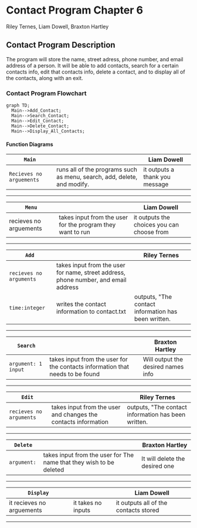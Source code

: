 # Contact Program Chapter 6
Riley Ternes, Liam Dowell, Braxton Hartley
## Contact Program Description
The program will store the name, street adress, phone number, and email address of a person. It will be able to add contacts, search for a certain contacts info, edit that contacts info, delete a contact, and to display all of the contacts, along with an exit.
### Contact Program Flowchart
```mermaid
graph TD;
  Main-->Add_Contact;
  Main-->Search_Contact;
  Main-->Edit_Contact;
  Main-->Delete_Contact;
  Main-->Display_All_Contacts;
```
#### Function Diagrams
| `Main`    |               | Liam Dowell     |
| ------------------ | ------------- | ------------ |
| `Recieves no arguements`    | runs all of the programs such as menu, search, add, delete, and modify.  |  it outputs a thank you message            |

***
| `Menu`    |               |  Liam Dowell     |
| ------------------ | ------------- | ------------ |
| recieves no arguements    | takes input from the user for the program they want to run |   it outputs the choices you can choose from         |

***
| `Add`    |               |  Riley Ternes     |
| ------------------ | ------------- | ------------ |
| `recieves no arguments`    | takes input from the user for name, street address, phone number, and email address|
| `time:integer`     | writes the contact information to contact.txt |  outputs, "The contact information has been written. |
***
| `Search`    |               |  Braxton Hartley     |
| ------------------ | ------------- | ------------ |
| `argument: 1 input`    | takes input from the user for the contacts information that needs to be found  |   Will output the desired names info           |
***
| `Edit`    |               |  Riley Ternes      |
| ------------------ | ------------- | ------------ |
| `recieves no arguments`    | takes input from the user and changes the contacts information  |   outputs, "The contact information has been written.         |

***

| `Delete`    |               |  Braxton Hartley     |
| ------------------ | ------------- | ------------ |
| `argument: `    | takes input from the user for The name that they wish to be deleted  |   It will delete the desired one           |

***
| `Display`    |               |  Liam Dowell    |
| ------------------ | ------------- | ------------ |
| it recieves no arguements    | it takes no inputs  |  it outputs all of the contacts stored            |

***

